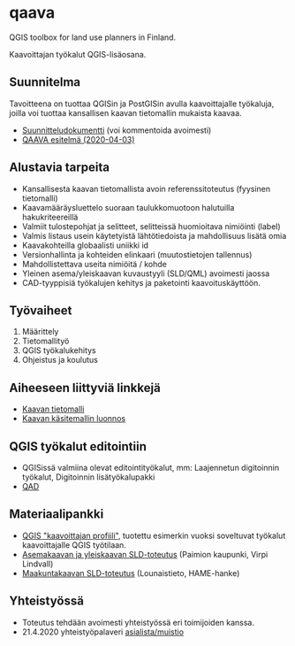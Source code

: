 # qaava
QGIS toolbox for land use planners in Finland. 

Kaavoittajan työkalut QGIS-lisäosana.

## Suunnitelma

Tavoitteena on tuottaa QGISin ja PostGISin avulla kaavoittajalle työkaluja, joilla voi tuottaa kansallisen kaavan tietomallin mukaista kaavaa. 
- [Suunnitteludokumentti](https://docs.google.com/document/d/1J_FsiR9pY3MsO3VqV3DKb76bFLolV5VrMO6Lxa2_tlk/edit?usp=sharing) (voi kommentoida avoimesti)
- [QAAVA esitelmä (2020-04-03)](https://docs.google.com/presentation/d/1NgBFhvlTGxtXW1giWtwG0q-2zFSZHfSUCE-ZmgkKmOo/edit?usp=sharing)

## Alustavia tarpeita

- Kansallisesta kaavan tietomallista avoin referenssitoteutus (fyysinen tietomalli)
- Kaavamääräysluettelo suoraan taulukkomuotoon halutuilla hakukriteereillä
- Valmiit tulostepohjat ja selitteet, selitteissä huomioitava nimiöinti (label)
- Valmis listaus usein käytetyistä lähtötiedoista ja mahdollisuus lisätä omia
- Kaavakohteilla globaalisti uniikki id 
- Versionhallinta ja kohteiden elinkaari (muutostietojen tallennus)
- Mahdollistettava useita nimiöitä / kohde
- Yleinen asema/yleiskaavan kuvaustyyli (SLD/QML) avoimesti jaossa
- CAD-tyyppisiä työkalujen kehitys ja paketointi kaavoituskäyttöön.

## Työvaiheet

1. Määrittely
2. Tietomallityö
3. QGIS työkalukehitys
4. Ohjeistus ja koulutus

## Aiheeseen liittyviä linkkejä
- [Kaavan tietomalli](https://github.com/YM-rakennettu-ymparisto/kaavatietomalli)
- [Kaavan käsitemallin luonnos](https://tietomallit.suomi.fi/model/tuma/)

## QGIS työkalut editointiin
- QGISissä valmiina olevat editointityökalut, mm: Laajennetun digitoinnin työkalut, Digitoinnin lisätyökalupakki
- [QAD](https://github.com/gam17/QAD)

## Materiaalipankki
- [QGIS "kaavoittajan profiili"](qgis-user-profile/qgis_qaava_profiili.md), tuotettu esimerkin vuoksi soveltuvat työkalut kaavoittajalle QGIS työtilaan.
- [Asemakaavan ja yleiskaavan SLD-toteutus](https://github.com/GispoCoding/qaava/tree/master/paimion-asemakaavan-sld) (Paimion kaupunki, Virpi Lindvall)
- [Maakuntakaavan SLD-toteutus](https://www.lounaistieto.fi/wp-content/uploads/2019/12/hame_sld_17_12_2019.zip) (Lounaistieto, HAME-hanke)

## Yhteistyössä

- Toteutus tehdään avoimesti yhteistyössä eri toimijoiden kanssa. 
- 21.4.2020 yhteistyöpalaveri [asialista/muistio](https://docs.google.com/document/d/1YvypIpuVYa5igNHz8cdueZe8U6aY09Ge2Vd6SHvd7q0/edit?usp=sharing)
